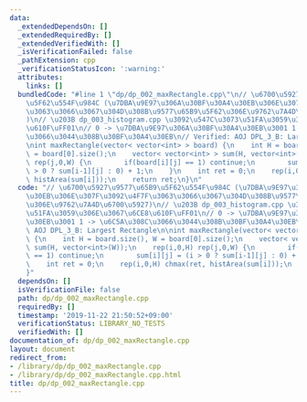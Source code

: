 ```yaml
---
data:
  _extendedDependsOn: []
  _extendedRequiredBy: []
  _extendedVerifiedWith: []
  _isVerificationFailed: false
  _pathExtension: cpp
  _verificationStatusIcon: ':warning:'
  attributes:
    links: []
  bundledCode: "#line 1 \"dp/dp_002_maxRectangle.cpp\"\n// \u6700\u5927\u9577\u65B9\
    \u5F62\u554F\u984C (\u7DBA\u9E97\u306A\u30BF\u30A4\u30EB\u306E\u307F\u3092\u4F7F\
    \u3063\u3066\u3067\u304D\u308B\u9577\u65B9\u5F62\u306E\u9762\u7A4D\u6700\u5927\
    )\n// \u203B dp_003_histogram.cpp \u3092\u547C\u3073\u51FA\u3059\u306E\u3067\u6CE8\
    \u610F\uFF01\n// 0 -> \u7DBA\u9E97\u306A\u30BF\u30A4\u30EB\u3001 1 -> \u6C5A\u308C\
    \u3066\u3044\u308B\u30BF\u30A4\u30EB\n// Verified: AOJ DPL_3_B: Largest Rectangle\n\
    \nint maxRectangle(vector< vector<int> > board) {\n    int H = board.size(), W\
    \ = board[0].size();\n    vector< vector<int> > sum(H, vector<int>(W));\n    rep(i,0,H)\
    \ rep(j,0,W) {\n        if(board[i][j] == 1) continue;\n        sum[i][j] = (i\
    \ > 0 ? sum[i-1][j] : 0) + 1;\n    }\n    int ret = 0;\n    rep(i,0,H) chmax(ret,\
    \ histArea(sum[i]));\n    return ret;\n}\n"
  code: "// \u6700\u5927\u9577\u65B9\u5F62\u554F\u984C (\u7DBA\u9E97\u306A\u30BF\u30A4\
    \u30EB\u306E\u307F\u3092\u4F7F\u3063\u3066\u3067\u304D\u308B\u9577\u65B9\u5F62\
    \u306E\u9762\u7A4D\u6700\u5927)\n// \u203B dp_003_histogram.cpp \u3092\u547C\u3073\
    \u51FA\u3059\u306E\u3067\u6CE8\u610F\uFF01\n// 0 -> \u7DBA\u9E97\u306A\u30BF\u30A4\
    \u30EB\u3001 1 -> \u6C5A\u308C\u3066\u3044\u308B\u30BF\u30A4\u30EB\n// Verified:\
    \ AOJ DPL_3_B: Largest Rectangle\n\nint maxRectangle(vector< vector<int> > board)\
    \ {\n    int H = board.size(), W = board[0].size();\n    vector< vector<int> >\
    \ sum(H, vector<int>(W));\n    rep(i,0,H) rep(j,0,W) {\n        if(board[i][j]\
    \ == 1) continue;\n        sum[i][j] = (i > 0 ? sum[i-1][j] : 0) + 1;\n    }\n\
    \    int ret = 0;\n    rep(i,0,H) chmax(ret, histArea(sum[i]));\n    return ret;\n\
    }"
  dependsOn: []
  isVerificationFile: false
  path: dp/dp_002_maxRectangle.cpp
  requiredBy: []
  timestamp: '2019-11-22 21:50:52+09:00'
  verificationStatus: LIBRARY_NO_TESTS
  verifiedWith: []
documentation_of: dp/dp_002_maxRectangle.cpp
layout: document
redirect_from:
- /library/dp/dp_002_maxRectangle.cpp
- /library/dp/dp_002_maxRectangle.cpp.html
title: dp/dp_002_maxRectangle.cpp
---
```


